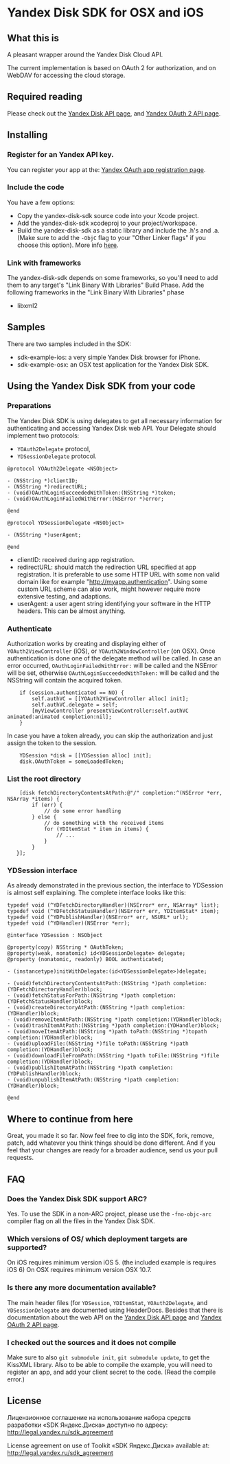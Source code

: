 # Yandex Disk SDK for OSX and iOS

## What this is

A pleasant wrapper around the Yandex Disk Cloud API.

The current implementation is based on OAuth 2 for authorization, and on WebDAV for accessing the cloud storage.


## Required reading

Please check out the [Yandex Disk API page][DISKAPI],
and [Yandex OAuth 2 API page][AUTHAPI].


## Installing

### Register for an Yandex API key.

You can register your app at the: [Yandex OAuth app registration page][REGISTER].


### Include the code

You have a few options:

- Copy the yandex-disk-sdk source code into your Xcode project.
- Add the yandex-disk-sdk xcodeproj to your project/workspace.
- Build the yandex-disk-sdk as a static library and include the .h's and .a. (Make sure to add the `-ObjC` flag to your "Other Linker flags" if you choose this option). 
More info [here](http://developer.apple.com/library/ios/#technotes/iOSStaticLibraries/Articles/configuration.html#/apple_ref/doc/uid/TP40012554-CH3-SW2). 


### Link with frameworks

The yandex-disk-sdk depends on some frameworks, so you'll need to add them to any target's "Link Binary With Libraries" Build Phase.
Add the following frameworks in the "Link Binary With Libraries" phase

- libxml2


## Samples

There are two samples included in the SDK:

- sdk-example-ios: a very simple Yandex Disk browser for iPhone.
- sdk-example-osx: an OSX test application for the Yandex Disk SDK. 


## Using the Yandex Disk SDK from your code

### Preparations

The Yandex Disk SDK is using delegates to get all necessary information for authenticating and accessing Yandex Disk web API.
Your Delegate should implement two protocols:
- `YOAuth2Delegate` protocol,
- `YDSessionDelegate` protocol.

```
@protocol YOAuth2Delegate <NSObject>

- (NSString *)clientID;
- (NSString *)redirectURL;
- (void)OAuthLoginSucceededWithToken:(NSString *)token;
- (void)OAuthLoginFailedWithError:(NSError *)error;

@end
```
```
@protocol YDSessionDelegate <NSObject>

- (NSString *)userAgent;

@end
```

- clientID: received during app registration.
- redirectURL: should match the redirection URL specified at app registration. It is preferable to use some HTTP URL with some non valid domain like for example "http://myapp.authentication". Using some custom URL scheme can also work, might however require more extensive testing, and adaptions.
- userAgent: a user agent string identifying your software in the HTTP headers. This can be almost anything.


### Authenticate

Authorization works by creating and displaying either of `YOAuth2ViewController` (iOS), or `YOAuth2WindowController` (on OSX).
Once authentication is done one of the delegate method will be called.
In case an error occurred, `OAuthLoginFailedWithError:` will be called and the NSError will be set, otherwise `OAuthLoginSucceededWithToken:` will be called and the NSString will contain the acquired token.

```
    if (session.authenticated == NO) {
        self.authVC = [[YOAuth2ViewController alloc] init];
        self.authVC.delegate = self;
        [myViewController presentViewController:self.authVC animated:animated completion:nil];
    }
```

In case you have a token already, you can skip the authorization and just assign the token to the session.

```
    YDSession *disk = [[YDSession alloc] init];
    disk.OAuthToken = someLoadedToken;
```


### List the root directory

```
    [disk fetchDirectoryContentsAtPath:@"/" completion:^(NSError *err, NSArray *items) {
        if (err) {
            // do some error handling
        } else {
            // do something with the received items
            for (YDItemStat * item in items) {
                // ...
            }
        }
   }];

```


### YDSession interface

As already demonstrated in the previous section, the interface to YDSession is almost self explaining.
The complete interface looks like this:

```
typedef void (^YDFetchDirectoryHandler)(NSError* err, NSArray* list);
typedef void (^YDFetchStatusHandler)(NSError* err, YDItemStat* item);
typedef void (^YDPublishHandler)(NSError* err, NSURL* url);
typedef void (^YDHandler)(NSError *err);

@interface YDSession : NSObject

@property(copy) NSString * OAuthToken;
@property(weak, nonatomic) id<YDSessionDelegate> delegate;
@property (nonatomic, readonly) BOOL authenticated;

- (instancetype)initWithDelegate:(id<YDSessionDelegate>)delegate;

- (void)fetchDirectoryContentsAtPath:(NSString *)path completion:(YDFetchDirectoryHandler)block;
- (void)fetchStatusForPath:(NSString *)path completion:(YDFetchStatusHandler)block;
- (void)createDirectoryAtPath:(NSString *)path completion:(YDHandler)block;
- (void)removeItemAtPath:(NSString *)path completion:(YDHandler)block;
- (void)trashItemAtPath:(NSString *)path completion:(YDHandler)block;
- (void)moveItemAtPath:(NSString *)path toPath:(NSString *)topath completion:(YDHandler)block;
- (void)uploadFile:(NSString *)file toPath:(NSString *)path completion:(YDHandler)block;
- (void)downloadFileFromPath:(NSString *)path toFile:(NSString *)file completion:(YDHandler)block;
- (void)publishItemAtPath:(NSString *)path completion:(YDPublishHandler)block;
- (void)unpublishItemAtPath:(NSString *)path completion:(YDHandler)block;

@end
```


## Where to continue from here

Great, you made it so far. Now feel free to dig into the SDK, fork, remove, patch, add whatever you think things should be done different. And if you feel that your changes are ready for a broader audience, send us your pull requests.


## FAQ

### Does the Yandex Disk SDK support ARC?

Yes. To use the SDK in a non-ARC project, please use the `-fno-objc-arc` compiler flag on all the files in the Yandex Disk SDK.


### Which versions of OS/ which deployment targets are supported?

On iOS requires minimum version iOS 5. (the included example is requires iOS 6)
On OSX requires minimum version OSX 10.7.


### Is there any more documentation available?

The main header files (for `YDSession`, `YDItemStat`, `YOAuth2Delegate`, and `YDSessionDelegate` are documented using HeaderDocs.
Besides that there is documentation about the web API on the [Yandex Disk API page][DISKAPI] and [Yandex OAuth 2 API page][AUTHAPI].


### I checked out the sources and it does not compile

Make sure to also `git submodule init`, `git submodule update`, to get the KissXML library. Also to be able to compile the example, you will need to register an app, and add your client secret to the code. (Read the compile error.)


## License

Лицензионное соглашение на использование набора средств разработки «SDK Яндекс.Диска» доступно по адресу: http://legal.yandex.ru/sdk_agreement

License agreement on use of Toolkit «SDK Яндекс.Диска» available at: http://legal.yandex.ru/sdk_agreement


[LICENSE]: http://legal.yandex.ru/sdk_agreement
[DISKAPI]: http://api.yandex.ru/disk/ "Yandex Disk API page"
[AUTHAPI]: http://api.yandex.ru/oauth/ "Yandex OAuth 2 API page"
[REGISTER]: https://oauth.yandex.ru/client/new "Yandex OAuth app registration page"

